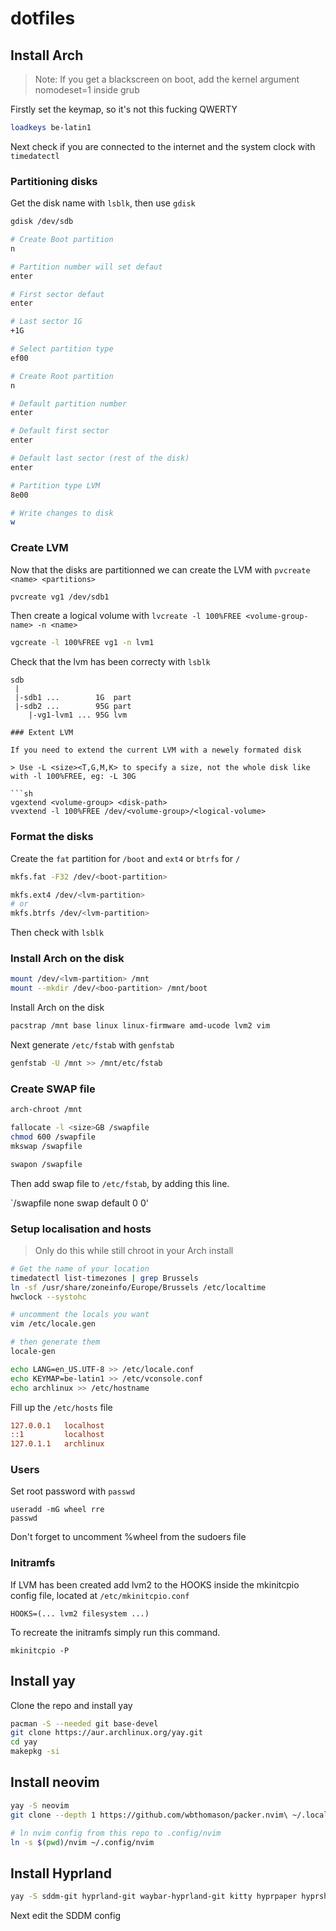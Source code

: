 # dotfiles

## Install Arch

> Note: If you get a blackscreen on boot, add the kernel argument nomodeset=1 inside grub

Firstly set the keymap, so it's not this fucking QWERTY

```sh
loadkeys be-latin1
```
Next check if you are connected to the internet and the system clock with `timedatectl`

### Partitioning disks

Get the disk name with `lsblk`, then use `gdisk`

```sh
gdisk /dev/sdb

# Create Boot partition
n

# Partition number will set defaut
enter

# First sector defaut
enter

# Last sector 1G
+1G

# Select partition type
ef00

# Create Root partition
n

# Default partition number
enter

# Default first sector
enter

# Default last sector (rest of the disk)
enter

# Partition type LVM
8e00

# Write changes to disk
w
```

### Create LVM

Now that the disks are partitionned we can create the LVM with `pvcreate <name> <partitions>`

```sh
pvcreate vg1 /dev/sdb1
```

Then create a logical volume with `lvcreate -l 100%FREE <volume-group-name> -n <name>`

```sh
vgcreate -l 100%FREE vg1 -n lvm1
```

Check that the lvm has been correcty with `lsblk`

```
sdb
 |
 |-sdb1 ...        1G  part
 |-sdb2 ...        95G part
    |-vg1-lvm1 ... 95G lvm

### Extent LVM

If you need to extend the current LVM with a newely formated disk

> Use -L <size><T,G,M,K> to specify a size, not the whole disk like with -l 100%FREE, eg: -L 30G

```sh
vgextend <volume-group> <disk-path>
vvextend -l 100%FREE /dev/<volume-group>/<logical-volume>
```

### Format the disks

Create the `fat` partition for `/boot` and `ext4` or `btrfs` for `/`

```sh
mkfs.fat -F32 /dev/<boot-partition>

mkfs.ext4 /dev/<lvm-partition>
# or 
mkfs.btrfs /dev/<lvm-partition>
```

Then check with `lsblk`

### Install Arch on the disk

```sh
mount /dev/<lvm-partition> /mnt
mount --mkdir /dev/<boo-partition> /mnt/boot
```
Install Arch on the disk

```sh
pacstrap /mnt base linux linux-firmware amd-ucode lvm2 vim
```

Next generate `/etc/fstab` with `genfstab`

```sh
genfstab -U /mnt >> /mnt/etc/fstab
```
### Create SWAP file

```sh
arch-chroot /mnt

fallocate -l <size>GB /swapfile
chmod 600 /swapfile
mkswap /swapfile

swapon /swapfile
```
Then add swap file to `/etc/fstab`, by adding this line.

`/swapfile none swap default 0 0'

### Setup localisation and hosts

> Only do this while still chroot in your Arch install

 ```sh
# Get the name of your location
 timedatectl list-timezones | grep Brussels
 ln -sf /usr/share/zoneinfo/Europe/Brussels /etc/localtime
 hwclock --systohc

# uncomment the locals you want
vim /etc/locale.gen

# then generate them
locale-gen

echo LANG=en_US.UTF-8 >> /etc/locale.conf
echo KEYMAP=be-latin1 >> /etc/vconsole.conf
echo archlinux >> /etc/hostname
 ```

 Fill up the `/etc/hosts` file

 ```ini
127.0.0.1   localhost
::1         localhost
127.0.1.1   archlinux
 ```

### Users

Set root password with `passwd`

```
useradd -mG wheel rre
passwd
```

Don't forget to uncomment %wheel from the sudoers file

### Initramfs

If LVM has been created add lvm2 to the HOOKS inside the mkinitcpio config file, located at `/etc/mkinitcpio.conf`

`HOOKS=(... lvm2 filesystem ...)`

To recreate the initramfs simply run this command.

`mkinitcpio -P`

## Install yay

Clone the repo and install yay

```sh
pacman -S --needed git base-devel
git clone https://aur.archlinux.org/yay.git
cd yay
makepkg -si
```

## Install neovim

```sh
yay -S neovim
git clone --depth 1 https://github.com/wbthomason/packer.nvim\ ~/.local/share/nvim/site/pack/packer/start/packer.nvim

# ln nvim config from this repo to .config/nvim
ln -s $(pwd)/nvim ~/.config/nvim
```
## Install Hyprland

```sh
yay -S sddm-git hyprland-git waybar-hyprland-git kitty hyprpaper hyprshot dunst wireplumber swaylock wlogout polkit-kde-agent qt5-wayland qt6-wayland xdg-desktop-portal-hyprland
```

Next edit the SDDM config
